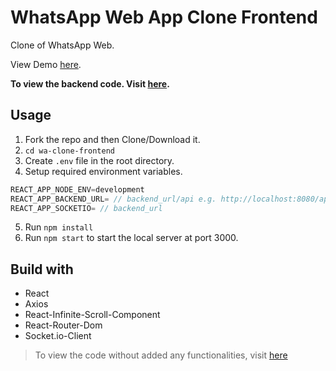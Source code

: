 # WhatsApp Web App Clone Frontend

Clone of WhatsApp Web.

View Demo [here](https://wa-clone.netlify.app/).

**To view the backend code. Visit [here](https://github.com/badalparnami/wa-clone-backend).**

## Usage

1. Fork the repo and then Clone/Download it.
2. `cd wa-clone-frontend`
3. Create `.env` file in the root directory.
4. Setup required environment variables.

```js
REACT_APP_NODE_ENV=development
REACT_APP_BACKEND_URL= // backend_url/api e.g. http://localhost:8080/api
REACT_APP_SOCKETIO= // backend_url

```

5. Run `npm install`
6. Run `npm start` to start the local server at port 3000.

## Build with

- React
- Axios
- React-Infinite-Scroll-Component
- React-Router-Dom
- Socket.io-Client

> To view the code without added any functionalities, visit [here](https://github.com/KarenOk/whatsapp-web-clone)
